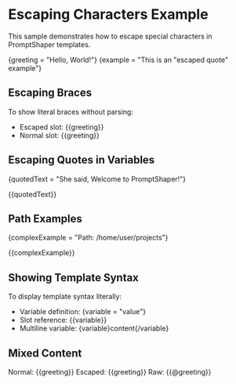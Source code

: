 # Escaping Characters Example

This sample demonstrates how to escape special characters in PromptShaper templates.

{greeting = "Hello, World!"}
{example = "This is an \"escaped quote\" example"}

## Escaping Braces

To show literal braces without parsing:
- Escaped slot: \{\{greeting\}\}
- Normal slot: {{greeting}}

## Escaping Quotes in Variables

{quotedText = "She said, Welcome to PromptShaper!"}

{{quotedText}}

## Path Examples

{complexExample = "Path: /home/user/projects"}

{{complexExample}}

## Showing Template Syntax

To display template syntax literally:
- Variable definition: \{variable = "value"\}
- Slot reference: \{\{variable\}\}
- Multiline variable: \{variable\}content\{/variable\}

## Mixed Content

Normal: {{greeting}}
Escaped: \{\{greeting\}\}
Raw: {{@greeting}}